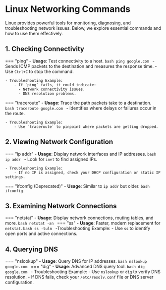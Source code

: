 # Linux Networking Commands

Linux provides powerful tools for monitoring, diagnosing, and troubleshooting network issues. Below, we explore essential commands and how to use them effectively.

## 1. **Checking Connectivity**

=== "ping"
    - **Usage**: Test connectivity to a host.
      ```bash
      ping google.com
      ```
      - Sends ICMP packets to the destination and measures the response time.
      - Use `Ctrl+C` to stop the command.

    - Troubleshooting Example:
        - If `ping` fails, it could indicate:
          - Network connectivity issues.
          - DNS resolution problems.
=== "traceroute"
    - **Usage**: Trace the path packets take to a destination.
      ```bash
      traceroute google.com
      ```
      - Identifies where delays or failures occur in the route.

    - Troubleshooting Example:
        - Use `traceroute` to pinpoint where packets are getting dropped.

## 2. **Viewing Network Configuration**

=== "ip addr"
    - **Usage**: Display network interfaces and IP addresses.
      ```bash
      ip addr
      ```
      - Look for `inet` to find assigned IPs.

    - Troubleshooting Example:
        - If no IP is assigned, check your DHCP configuration or static IP settings.
=== "ifconfig (Deprecated)"
    - **Usage**: Similar to `ip addr` but older.
      ```bash
      ifconfig
      ```

## 3. **Examining Network Connections**

=== "netstat"
    - **Usage**: Display network connections, routing tables, and more.
      ```bash
      netstat -an
      ```
=== "ss"
    - **Usage**: Faster, modern replacement for `netstat`.
      ```bash
      ss -tuln
      ```
    -Troubleshooting Example:
        - Use `ss` to identify open ports and active connections.


## 4. **Querying DNS**

=== "nslookup"
    - **Usage**: Query DNS for IP addresses.
      ```bash
      nslookup google.com
      ```
=== "dig"
    - **Usage**: Advanced DNS query tool.
      ```bash
      dig google.com
      ```
    - Troubleshooting Example:
        - Use `nslookup` or `dig` to verify DNS resolution.
          - If DNS fails, check your `/etc/resolv.conf` file or DNS server configuration.
